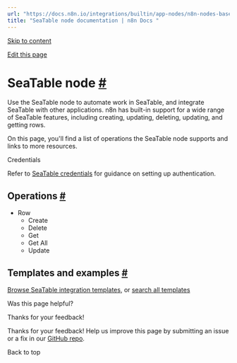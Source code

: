 ```yaml
---
url: "https://docs.n8n.io/integrations/builtin/app-nodes/n8n-nodes-base.seatable/"
title: "SeaTable node documentation | n8n Docs "
---
```


[Skip to content](https://docs.n8n.io/integrations/builtin/app-nodes/n8n-nodes-base.seatable/#seatable-node)

[Edit this page](https://github.com/n8n-io/n8n-docs/edit/main/docs/integrations/builtin/app-nodes/n8n-nodes-base.seatable.md "Edit this page")

# SeaTable node [\#](https://docs.n8n.io/integrations/builtin/app-nodes/n8n-nodes-base.seatable/\#seatable-node "Permanent link")

Use the SeaTable node to automate work in SeaTable, and integrate SeaTable with other applications. n8n has built-in support for a wide range of SeaTable features, including creating, updating, deleting, updating, and getting rows.

On this page, you'll find a list of operations the SeaTable node supports and links to more resources.

Credentials

Refer to [SeaTable credentials](https://docs.n8n.io/integrations/builtin/credentials/seatable/) for guidance on setting up authentication.

## Operations [\#](https://docs.n8n.io/integrations/builtin/app-nodes/n8n-nodes-base.seatable/\#operations "Permanent link")

- Row
  - Create
  - Delete
  - Get
  - Get All
  - Update

## Templates and examples [\#](https://docs.n8n.io/integrations/builtin/app-nodes/n8n-nodes-base.seatable/\#templates-and-examples "Permanent link")

[Browse SeaTable integration templates](https://n8n.io/integrations/seatable/), or [search all templates](https://n8n.io/workflows/)

Was this page helpful?






Thanks for your feedback!






Thanks for your feedback! Help us improve this page by submitting an issue or a fix in our [GitHub repo](https://github.com/n8n-io/n8n-docs).


Back to top